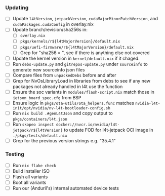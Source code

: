 ### Updating
- [ ] Update `l4tVersion`, `jetpackVersion`, `cudaMajorMinorPatchVersion`, and `cudaPackages.cudaConfig` in overlay.nix
- [ ] Update branch/revision/sha256s in:
    - [ ] `overlay.nix`
    - [ ] `pkgs/kernels/r${l4tMajorVersion}/default.nix`
    - [ ] `pkgs/uefi-firmware/r${l4tMajorVersion}/default.nix`
    - [ ] Grep for "sha256 = ", see if there is anything else not covered
- [ ] Update the kernel version in `kernel/default.nix` if it chaged.
- [ ] Run `debs-update.py` and `gitrepos-update.py` under `sourceinfo` to generate new sourceinfo json files
- [ ] Compare files from `unpackedDebs` before and after
- [ ] Grep for NvOsLibraryLoad in libraries from debs to see if any new packages not already handled in l4t use the function
- [ ] Ensure the soc variants in `modules/flash-script.nix` match those in `jetson_board_spec.cfg` from BSP
- [ ] Ensure logic in `pkgs/ota-utils/ota_helpers.func` matches `nvidia-l4t-init/opt/nvidia/nv-l4t-bootloader-config.sh`
- [ ] Run `nix build .#genL4tJson` and copy output to `pkgs/containers/l4t.json`
- [ ] Run `skopeo inspect docker://nvcr.io/nvidia/l4t-jetpack/r${l4tVersion}` to update FOD for l4t-jetpack OCI image in `./pkgs/tests/default.nix`
- [ ] Grep for the previous version strings e.g. "35.4.1"

### Testing
- [ ] Run `nix flake check`
- [ ] Build installer ISO
- [ ] Flash all variants
- [ ] Boot all variants
- [ ] Run our (Anduril's) internal automated device tests
